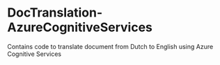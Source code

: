 # DocTranslation-AzureCognitiveServices

Contains code to translate document from Dutch to English using Azure Cognitive Services
